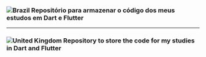 ### ![Brazil](https://raw.githubusercontent.com/stevenrskelton/flag-icon/master/png/16/country-4x3/br.png "Brazil") Repositório para armazenar o código dos meus estudos em Dart e Flutter

---

### ![United Kingdom](https://raw.githubusercontent.com/stevenrskelton/flag-icon/master/png/16/country-4x3/gb.png "United Kingdom") Repository to store the code for my studies in Dart and Flutter   

